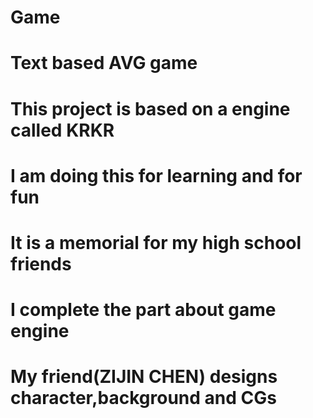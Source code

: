 # Game
# Text based AVG game
# This project is based on a engine called KRKR
# I am doing this for learning and for fun
# It is a memorial for my high school friends
# I complete the part about game engine
# My friend(ZIJIN CHEN) designs character,background and CGs

